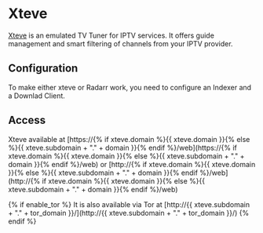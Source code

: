 # Xteve

[Xteve](https://xteve.de/) is an emulated TV Tuner for IPTV services. It offers guide management and smart filtering of channels from your IPTV provider.

## Configuration

To make either xteve or Radarr work, you need to configure an
Indexer and a Downlad Client.

## Access

Xteve available at [https://{% if xteve.domain %}{{ xteve.domain }}{% else %}{{ xteve.subdomain + "." + domain }}{% endif %}/web](https://{% if xteve.domain %}{{ xteve.domain }}{% else %}{{ xteve.subdomain + "." + domain }}{% endif %}/web) or [http://{% if xteve.domain %}{{ xteve.domain }}{% else %}{{ xteve.subdomain + "." + domain }}{% endif %}/web](http://{% if xteve.domain %}{{ xteve.domain }}{% else %}{{ xteve.subdomain + "." + domain }}{% endif %}/web)

{% if enable_tor %}
It is also available via Tor at [http://{{ xteve.subdomain + "." + tor_domain }}/](http://{{ xteve.subdomain + "." + tor_domain }}/)
{% endif %}
